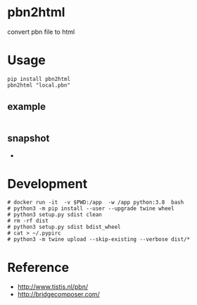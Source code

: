 # pbn2html

convert pbn file to html

# Usage

````
pip install pbn2html
pbn2html "local.pbn"
````

## example

````

````

## snapshot

* 

# Development

````
# docker run -it  -v $PWD:/app  -w /app python:3.8  bash
# python3 -m pip install --user --upgrade twine wheel
# python3 setup.py sdist clean
# rm -rf dist
# python3 setup.py sdist bdist_wheel
# cat > ~/.pypirc
# python3 -m twine upload --skip-existing --verbose dist/*
````

# Reference

* http://www.tistis.nl/pbn/
* http://bridgecomposer.com/
